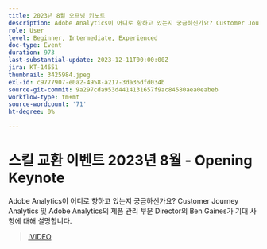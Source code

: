 ```yaml
---
title: 2023년 8월 오프닝 키노트
description: Adobe Analytics이 어디로 향하고 있는지 궁금하신가요? Customer Journey Analytics 및 Adobe Analytics의 제품 관리 부문 Director의 Ben Gaines가 기대 사항에 대해 설명합니다.
role: User
level: Beginner, Intermediate, Experienced
doc-type: Event
duration: 973
last-substantial-update: 2023-12-11T00:00:00Z
jira: KT-14651
thumbnail: 3425984.jpeg
exl-id: c9777907-e0a2-4958-a217-3da36dfd034b
source-git-commit: 9a297cda953d4414131657f9ac84580aea0eabeb
workflow-type: tm+mt
source-wordcount: '71'
ht-degree: 0%

---
```


# 스킬 교환 이벤트 2023년 8월 - Opening Keynote

Adobe Analytics이 어디로 향하고 있는지 궁금하신가요? Customer Journey Analytics 및 Adobe Analytics의 제품 관리 부문 Director의 Ben Gaines가 기대 사항에 대해 설명합니다.

>[!VIDEO](https://video.tv.adobe.com/v/3454423/?learn=on&captions=kor)
